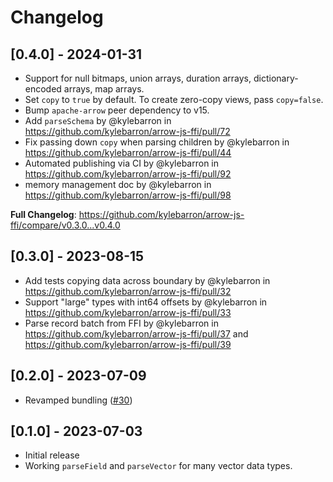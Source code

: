 # Changelog

## [0.4.0] - 2024-01-31

- Support for null bitmaps, union arrays, duration arrays, dictionary-encoded arrays, map arrays.
- Set `copy` to `true` by default. To create zero-copy views, pass `copy=false`.
- Bump `apache-arrow` peer dependency to v15.
- Add `parseSchema` by @kylebarron in https://github.com/kylebarron/arrow-js-ffi/pull/72
- Fix passing down `copy` when parsing children by @kylebarron in https://github.com/kylebarron/arrow-js-ffi/pull/44
- Automated publishing via CI by @kylebarron in https://github.com/kylebarron/arrow-js-ffi/pull/92
- memory management doc by @kylebarron in https://github.com/kylebarron/arrow-js-ffi/pull/98

**Full Changelog**: https://github.com/kylebarron/arrow-js-ffi/compare/v0.3.0...v0.4.0

## [0.3.0] - 2023-08-15

- Add tests copying data across boundary by @kylebarron in https://github.com/kylebarron/arrow-js-ffi/pull/32
- Support "large" types with int64 offsets by @kylebarron in https://github.com/kylebarron/arrow-js-ffi/pull/33
- Parse record batch from FFI by @kylebarron in https://github.com/kylebarron/arrow-js-ffi/pull/37 and https://github.com/kylebarron/arrow-js-ffi/pull/39

## [0.2.0] - 2023-07-09

- Revamped bundling ([#30](https://github.com/kylebarron/arrow-js-ffi/pull/30))

## [0.1.0] - 2023-07-03

- Initial release
- Working `parseField` and `parseVector` for many vector data types.

